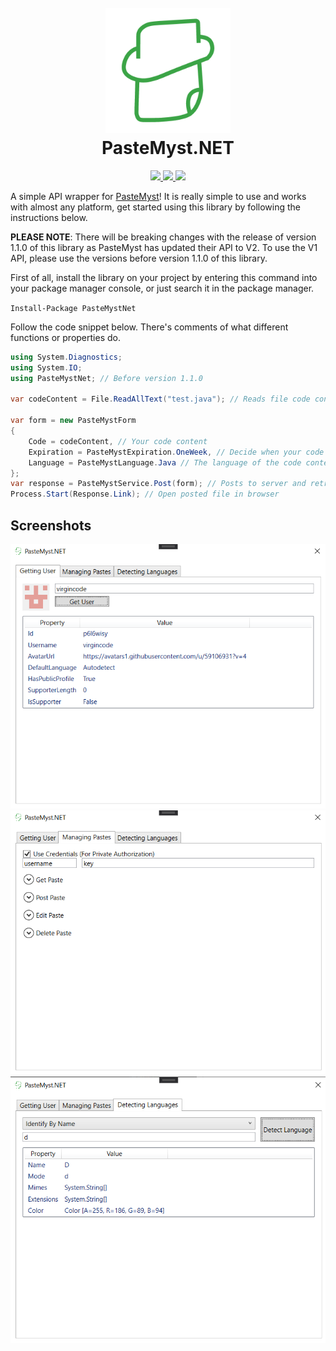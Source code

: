 <h1 align="center">
  <br>
    <img src="./.github/icon.png" width="200">
  <br>
    PasteMyst.NET
  <br>
</h1>

<p align="center">
  <a href="https://dotnet.microsoft.com">
    <img src="https://img.shields.io/badge/Powered%20By-.NET-blue?logo=microsoft&style=for-the-badge">
  </a>
  <a href="https://visualstudio.microsoft.com">
    <img src="https://img.shields.io/badge/Made%20With-Visual%20Studio-blue?logo=visual-studio&style=for-the-badge">
  </a>
  <a href="https://www.nuget.org/packages/PasteMystNet">
    <img src="https://img.shields.io/badge/Available%20On-NuGet-blue?logo=nuget&style=for-the-badge">
  </a>
</p>

A simple API wrapper for [PasteMyst](https://paste.myst.rs)! It is really simple to use and works with almost any platform, get started using this library by following the instructions below.

**PLEASE NOTE**: There will be breaking changes with the release of version 1.1.0 of this library as PasteMyst has updated their API to V2. To use the V1 API, please use the versions before version 1.1.0 of this library.

First of all, install the library on your project by entering this command into your package manager console, or just search it in the package manager.

`Install-Package PasteMystNet`

Follow the code snippet below. There's comments of what different functions or properties do.

```cs
using System.Diagnostics;
using System.IO;
using PasteMystNet; // Before version 1.1.0

var codeContent = File.ReadAllText("test.java"); // Reads file code content

var form = new PasteMystForm
{
    Code = codeContent, // Your code content
    Expiration = PasteMystExpiration.OneWeek, // Decide when your code expires
    Language = PasteMystLanguage.Java // The language of the code content
};
var response = PasteMystService.Post(form); // Posts to server and retrieve info
Process.Start(Response.Link); // Open posted file in browser
```

## Screenshots

![](./.github/screenshots/0.png)
![](./.github/screenshots/1.png)
![](./.github/screenshots/2.png)
